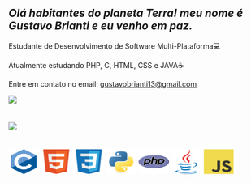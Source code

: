 <h2><strong><em>Olá habitantes do planeta Terra! meu nome é Gustavo Brianti e eu venho em paz.</em></strong></h2>

Estudante de Desenvolvimento de Software Multi-Plataforma💻

Atualmente estudando PHP, C, HTML, CSS e JAVA☕

Entre em contato no email: gustavobrianti13@gmail.com


<div>
  <img  height="200em" src="https://github-readme-stats.vercel.app/api?username=ogustavobrianti&show_icons=true&theme=dracula"/>
<br>
  <br>
  
  <br>
  <img  height="200em" src="https://github-readme-stats.vercel.app/api/top-langs/?username=ogustavobrianti&layout=compact&langs_count=16&theme=dracula"/>
  
</div>
<br>


<div style="display: inline_block"><br>
 <img align="center" alt="ogustavobrianti-C" height="50" width="60" src="https://raw.githubusercontent.com/devicons/devicon/master/icons/c/c-original.svg" >
  <img align="center" alt="ogustavobrianti-HTML" height="50" width="60" src="https://raw.githubusercontent.com/devicons/devicon/master/icons/html5/html5-original.svg">
  <img align="center" alt="ogustavobrianti-CSS" height="50" width="60" src="https://raw.githubusercontent.com/devicons/devicon/master/icons/css3/css3-original.svg">
  <img align="center" alt="ogustavobrianti-PHP" height="50" width="60" src="https://raw.githubusercontent.com/devicons/devicon/master/icons/python/python-original.svg">
   <img align="center" alt="ogustavobrianti-CSS" height="50" width="60" src="https://raw.githubusercontent.com/devicons/devicon/master/icons/php/php-original.svg">
  <img align="center" alt="ogustavobrianti-JAVA" height="50" width="60" src="https://raw.githubusercontent.com/devicons/devicon/master/icons/java/java-original.svg">
  <img align="center" alt="ogustavobrianti-JAVASCRIPT" height="50" width="60" src="https://raw.githubusercontent.com/devicons/devicon/master/icons/javascript/javascript-original.svg">
</div><br><br>
